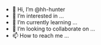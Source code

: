 - 👋 Hi, I’m @hh-hunter
- 👀 I’m interested in ...
- 🌱 I’m currently learning ...
- 💞️ I’m looking to collaborate on ...
- 📫 How to reach me ...

<!---
hh-hunter/hh-hunter is a ✨ special ✨ repository because its `README.md` (this file) appears on your GitHub profile.
You can click the Preview link to take a look at your changes.
--->
